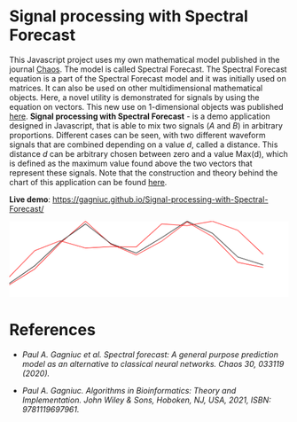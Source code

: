 # Signal processing with Spectral Forecast

This Javascript project uses my own mathematical model published in the journal [Chaos](https://aip.scitation.org/doi/10.1063/1.5120818). The model is called Spectral Forecast. The Spectral Forecast equation is a part of the Spectral Forecast model and it was initially used on matrices. It can also be used on other multidimensional mathematical objects. Here, a novel utility is demonstrated for signals by using the equation on vectors. This new use on 1-dimensional objects was published [here](https://www.wiley.com/en-ie/Algorithms+in+Bioinformatics:+Theory+and+Implementation-p-9781119697992). <b>Signal processing with Spectral Forecast</b> - is a demo application designed in Javascript, that is able to mix two signals (<i>A</i> and <i>B</i>) in arbitrary proportions. Different cases can be seen, with two different waveform signals that are combined depending on a value <i>d</i>, called a distance. This distance <i>d</i> can be arbitrary chosen between zero and a value Max(d), which is defined as the maximum value found above the two vectors that represent these signals. Note that the construction and theory behind the chart of this application can be found [here](https://github.com/Gagniuc/World-smallest-js-chart-v1.0).

**Live demo**: https://gagniuc.github.io/Signal-processing-with-Spectral-Forecast/

<kbd><img src="https://github.com/Gagniuc/Signal-processing-with-Spectral-Forecast/blob/main/sfs.png?raw=true" /></kbd>

# References

- <i>Paul A. Gagniuc et al. Spectral forecast: A general purpose prediction model as an alternative to classical neural networks. Chaos 30, 033119 (2020).</i>

- <i>Paul A. Gagniuc. Algorithms in Bioinformatics: Theory and Implementation. John Wiley & Sons, Hoboken, NJ, USA, 2021, ISBN: 9781119697961.</i>


